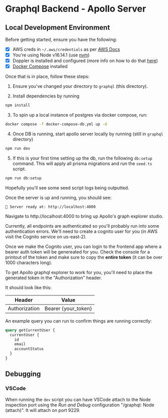 # Graphql Backend - Apollo Server

## Local Development Environment

Before getting started, ensure you have the following:

- [x] AWS creds in `~/.aws/credentials` as per [AWS Docs](https://docs.aws.amazon.com/cli/latest/userguide/cli-configure-files.html)
- [x] You're using Node v16.14.1 (use [nvm](https://github.com/nvm-sh/nvm#installing-and-updating))
- [x] Doppler is installed and configured (more info on how to do that [here](https://github.com/TutoredByTeachers/tbt-portal#env-files))
- [x] [Docker Compose](https://docs.docker.com/compose/install) installed

Once that is in place, follow these steps:

1. Ensure you've changed your directory to `graphql` (this directory).

2. Install dependencies by running

```bash
npm install
```

3. To spin up a local instance of postgres via docker compose, run:

```bash
docker compose -f docker-compose-db.yml up -d
```

4. Once DB is running, start apollo server locally by running (still in `graphql` directory)

```bash
npm run dev
```

5. If this is your first time setting up the db, run the following `db:setup` command. This will apply all prisma migrations and run the `seed.ts` script.

```bash
npm run db:setup
```

Hopefully you'll see some seed script logs being outputted.

Once the server is up and running, you should see:

```
🚀 Server ready at: http://localhost:4000
```

Navigate to http://localhost:4000 to bring up Apollo's graph explorer studio.

Currently, all endpoints are authenticated so you'll probably run into some authentication errors. We'll need to create a cognito user for you (in AWS visit the Cognito service on us-east-2).

Once we make the Cognito user, you can login to the frontend app where a bearer auth token will be genereated for you. Check the console for a printout of the token and make sure to copy the **entire token** (it can be over 1000 characters long).

To get Apollo graphql explorer to work for you, you'll need to place the generated token in the "Authorization" header.

It should look like this:

| Header        | Value               |
| ------------- | ------------------- |
| Authorization | Bearer {your_token} |

An example query you can run to confirm things are running correctly:

```graphql
query getCurrentUser {
  currentUser {
    id
    email
    accountStatus
  }
}
```

## Debugging

### VSCode

When running the `dev` script you can have VSCode attach to the Node inspection port using the _Run and Debug_ configuration "/graphql: Node (attach)". It will attach on port 9229.
